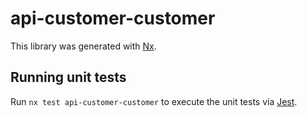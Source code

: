 # api-customer-customer

This library was generated with [Nx](https://nx.dev).

## Running unit tests

Run `nx test api-customer-customer` to execute the unit tests via [Jest](https://jestjs.io).
